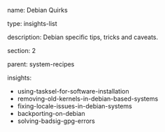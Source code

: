 name: Debian Quirks

type: insights-list

description: Debian specific tips, tricks and caveats.

section: 2

parent: system-recipes

insights:
  - using-tasksel-for-software-installation
  - removing-old-kernels-in-debian-based-systems
  - fixing-locale-issues-in-debian-systems
  - backporting-on-debian
  - solving-badsig-gpg-errors
